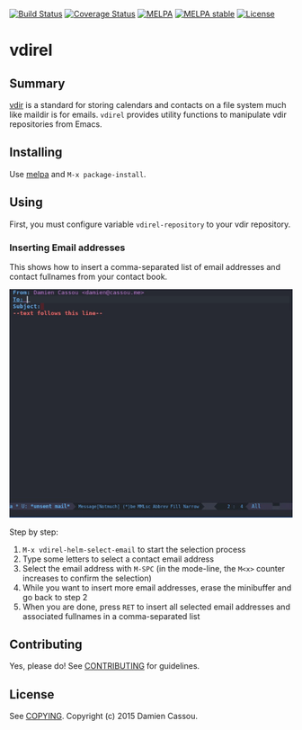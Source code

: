 [![Build Status](https://travis-ci.org/DamienCassou/vdirel.svg)](https://travis-ci.org/DamienCassou/vdirel)
[![Coverage Status](https://coveralls.io/repos/DamienCassou/vdirel/badge.svg)](https://coveralls.io/r/DamienCassou/vdirel)
[![MELPA](http://melpa.org/packages/vdirel-badge.svg)](http://melpa.org/#/vdirel)
[![MELPA stable](http://stable.melpa.org/packages/vdirel-badge.svg)](http://stable.melpa.org/#/vdirel)
[![License](http://img.shields.io/:license-gpl3-blue.svg)](http://www.gnu.org/licenses/gpl-3.0.html)

# vdirel

## Summary

[vdir](https://vdirsyncer.readthedocs.org/en/stable/vdir.html) is a standard for storing calendars and contacts on a file system much like maildir is for emails. `vdirel` provides utility functions to manipulate vdir repositories from Emacs.

## Installing

Use [melpa](http://melpa.org/) and `M-x package-install`.

## Using

First, you must configure variable `vdirel-repository` to your vdir
repository.

### Inserting Email addresses

This shows how to insert a comma-separated list of email addresses and
contact fullnames from your contact book.

![Insertion animation using vdirel and helm](media/insert.gif)

Step by step:

1. `M-x vdirel-helm-select-email` to start the selection process
2. Type some letters to select a contact email address
3. Select the email address with `M-SPC` (in the mode-line, the `M<x>`
   counter increases to confirm the selection)
4. While you want to insert more email addresses, erase the minibuffer
   and go back to step 2
5. When you are done, press `RET` to insert all selected email
   addresses and associated fullnames in a comma-separated list


## Contributing

Yes, please do! See [CONTRIBUTING][] for guidelines.

## License

See [COPYING][]. Copyright (c) 2015 Damien Cassou.


[CONTRIBUTING]: ./CONTRIBUTING.md
[COPYING]: ./COPYING

<!--  LocalWords:  minibuffer fullnames modeline
 -->
